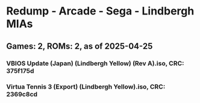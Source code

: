 # Redump - Arcade - Sega - Lindbergh MIAs
## Games: 2, ROMs: 2, as of 2025-04-25

### VBIOS Update (Japan) (Lindbergh Yellow) (Rev A).iso, CRC: 375f175d
### Virtua Tennis 3 (Export) (Lindbergh Yellow).iso, CRC: 2369c8cd
